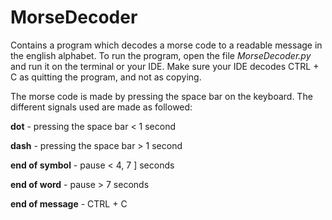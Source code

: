 # MorseDecoder

Contains a program which decodes a morse code to a readable message in the english alphabet. To run the program, open the file _MorseDecoder.py_ and run it on the terminal or your IDE. Make sure your IDE decodes CTRL + C as quitting the program, and not as copying. 

The morse code is made by pressing the space bar on the keyboard. The different signals used are made as followed:

**dot** - pressing the space bar < 1 second

**dash** - pressing the space bar > 1 second

**end of symbol** - pause < 4, 7 ] seconds

**end of word** - pause > 7 seconds

**end of message** - CTRL + C 
